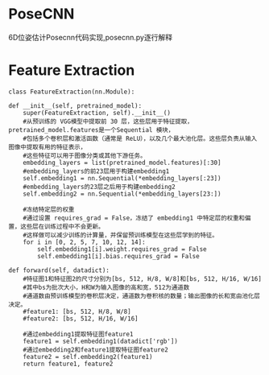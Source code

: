 # PoseCNN
6D位姿估计Posecnn代码实现,posecnn.py逐行解释
# Feature Extraction

    class FeatureExtraction(nn.Module):

    def __init__(self, pretrained_model):
        super(FeatureExtraction, self).__init__()
        #从预训练的 VGG模型中提取前 30 层，这些层用于特征提取，pretrained_model.features是一个Sequential 模块，
        #包括多个卷积层和激活函数（通常是 ReLU），以及几个最大池化层。这些层负责从输入图像中提取有用的特征表示，
        #这些特征可以用于图像分类或其他下游任务。
        embedding_layers = list(pretrained_model.features)[:30]
        #embedding_layers的前23层用于构建embedding1
        self.embedding1 = nn.Sequential(*embedding_layers[:23])
        #embedding_layers的23层之后用于构建embedding2
        self.embedding2 = nn.Sequential(*embedding_layers[23:])

        #冻结特定层的权重
        #通过设置 requires_grad = False，冻结了 embedding1 中特定层的权重和偏置，这些层在训练过程中不会更新。
        #这样做可以减少训练的计算量，并保留预训练模型在这些层学到的特征。
        for i in [0, 2, 5, 7, 10, 12, 14]:
            self.embedding1[i].weight.requires_grad = False
            self.embedding1[i].bias.requires_grad = False
    
    def forward(self, datadict):
        #特征图1和特征图2的尺寸分别为[bs, 512, H/8, W/8]和[bs, 512, H/16, W/16]
        #其中bs为批次大小，H和W为输入图像的高和宽，512为通道数
        #通道数由预训练模型的卷积层决定，通道数为卷积核的数量；输出图像的长和宽由池化层决定。
        #feature1: [bs, 512, H/8, W/8]
        #feature2: [bs, 512, H/16, W/16]

        #通过embedding1提取特征图feature1
        feature1 = self.embedding1(datadict['rgb'])
        #通过embedding2和feature1提取特征图feature2
        feature2 = self.embedding2(feature1)
        return feature1, feature2
